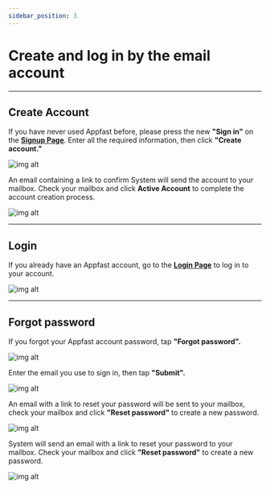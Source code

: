 ```yaml
---
sidebar_position: 3
---
```


# Create and log in by the email account

---

## Create Account

If you have never used Appfast before, please press the new **"Sign in"** on the **[Signup Page](https://studio.appfast.io/AppfastSignUp-Appfast)**. Enter all the required information, then click **"Create account."**

![img alt](/img/start/sign-in/200507-dang-nhap-vao-appfast-07.jpeg)

An email containing a link to confirm System will send the account to your mailbox. Check your mailbox and click **Active Account** to complete the account creation process.

![img alt](/img/start/sign-in/200507-dang-nhap-vao-appfast-02.jpeg)

---

## Login

If you already have an Appfast account, go to the **[Login Page](https://studio.appfast.io/SignAppfast)**  to log in to your account.


![img alt](/img/start/sign-in/200507-dang-nhap-vao-appfast-01.jpeg)

---
## Forgot password

If you forgot your Appfast account password, tap **"Forgot password".**


![img alt](/img/start/sign-in/200507-dang-nhap-vao-appfast-03.jpeg)

Enter the email you use to sign in, then tap **"Submit".**

![img alt](/img/start/sign-in/200507-dang-nhap-vao-appfast-04.jpeg)

An email with a link to reset your password will be sent to your mailbox, check your mailbox and click **"Reset password"** to create a new password.

![img alt](/img/start/sign-in/200507-dang-nhap-vao-appfast-05.jpeg)

System will send an email with a link to reset your password to your mailbox. Check your mailbox and click **"Reset password"** to create a new password.

![img alt](/img/start/sign-in/200507-dang-nhap-vao-appfast-06.jpeg)